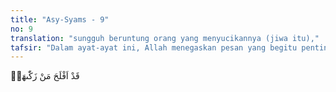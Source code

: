 ```yaml
---
title: "Asy-Syams - 9"
no: 9
translation: "sungguh beruntung orang yang menyucikannya (jiwa itu),"
tafsir: "Dalam ayat-ayat ini, Allah menegaskan pesan yang begitu pentingnya sehingga untuk itu Ia perlu bersumpah. Pesan itu adalah bahwa orang yang membersihkan dirinya, yaitu mengendalikan dirinya sehingga hanya mengerjakan perbuatan-perbuatan baik, akan beruntung, yaitu bahagia di dunia dan terutama di akhirat. Sedangkan orang yang mengotori dirinya, yaitu mengikuti hawa nafsunya sehingga melakukan perbuatan-perbuatan dosa, akan celaka, yaitu tidak bahagia di dunia dan di akhirat masuk neraka."
---
```


قَدْ اَفْلَحَ مَنْ زَكّٰىهَاۖ

